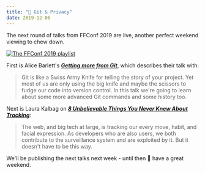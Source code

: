 ```yaml
---
title: "🍿 Git & Privacy"
date: 2019-12-06
---
```


The next round of talks from FFConf 2019 are live, another perfect weekend viewing to chew down.

[![The FFConf 2019 playlist](/images/articles/2019-talks-2.jpg)](https://www.youtube.com/playlist?list=PLXmT1r4krsTrR6khetJSVQqulyFbxmZNG)

First is Alice Barlett's [***Getting more from Git***](https://www.youtube.com/watch?v=FQ4IdcrOUz0&list=PLXmT1r4krsTrR6khetJSVQqulyFbxmZNG&index=4), which describes their talk with:

> Git is like a Swiss Army Knife for telling the story of your project. Yet most of us are only using the big knife and maybe the scissors to fudge our code into version control. In this talk we're going to learn about some more advanced Git commands and some history too.

Next is Laura Kalbag on [***8 Unbelievable Things You Never Knew About Tracking***](https://www.youtube.com/watch?v=WkeGGNdOv4g&list=PLXmT1r4krsTrR6khetJSVQqulyFbxmZNG&index=4):

> The web, and big tech at large, is tracking our every move, habit, and facial expression. As developers who are also users, we both contribute to the surveillance system and are exploited by it. But it doesn't have to be this way.

We'll be publishing the next talks next week - until then 👋 have a great weekend.
